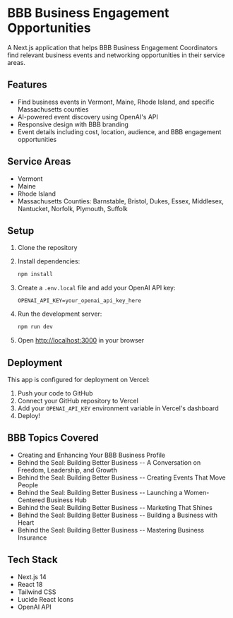 # BBB Business Engagement Opportunities


A Next.js application that helps BBB Business Engagement Coordinators find relevant business events and networking opportunities in their service areas.

## Features

- Find business events in Vermont, Maine, Rhode Island, and specific Massachusetts counties
- AI-powered event discovery using OpenAI's API
- Responsive design with BBB branding
- Event details including cost, location, audience, and BBB engagement opportunities

## Service Areas

- Vermont
- Maine
- Rhode Island
- Massachusetts Counties: Barnstable, Bristol, Dukes, Essex, Middlesex, Nantucket, Norfolk, Plymouth, Suffolk

## Setup

1. Clone the repository
2. Install dependencies:
   ```bash
   npm install
   ```

3. Create a `.env.local` file and add your OpenAI API key:
   ```
   OPENAI_API_KEY=your_openai_api_key_here
   ```

4. Run the development server:
   ```bash
   npm run dev
   ```

5. Open [http://localhost:3000](http://localhost:3000) in your browser

## Deployment

This app is configured for deployment on Vercel:

1. Push your code to GitHub
2. Connect your GitHub repository to Vercel
3. Add your `OPENAI_API_KEY` environment variable in Vercel's dashboard
4. Deploy!

## BBB Topics Covered

- Creating and Enhancing Your BBB Business Profile
- Behind the Seal: Building Better Business -- A Conversation on Freedom, Leadership, and Growth
- Behind the Seal: Building Better Business -- Creating Events That Move People
- Behind the Seal: Building Better Business -- Launching a Women-Centered Business Hub
- Behind the Seal: Building Better Business -- Marketing That Shines
- Behind the Seal: Building Better Business -- Building a Business with Heart
- Behind the Seal: Building Better Business -- Mastering Business Insurance

## Tech Stack

- Next.js 14
- React 18
- Tailwind CSS
- Lucide React Icons
- OpenAI API
